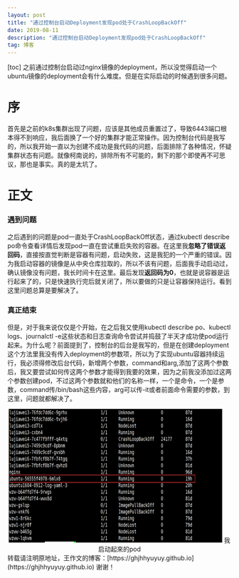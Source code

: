 ```yaml
---
layout: post
title: "通过控制台启动Deployment发现pod处于CrashLoopBackOff"
date: 2019-08-11 
description: "通过控制台启动Deployment发现pod处于CrashLoopBackOff"
tag: 博客 
---  
```

[toc]
之前通过控制台启动过nginx镜像的deployment，所以没觉得启动一个ubuntu镜像的deployment会有什么难度。但是在实际启动的时候遇到很多问题。
# 序
首先是之前的k8s集群出现了问题，应该是其他成员重置过了，导致6443端口根本得不到响应，我后面换了一个好的集群才能正常操作。因为控制台代码是我写的，所以我开始一直以为创建不成功是我代码的问题，后面排除了各种情况，怀疑集群状态有问题。就像柯南说的，排除所有不可能的，剩下的那个即使再不可思议，那也是事实。真的是太坑了。

# 正文
### 遇到问题
之后遇到的问题是pod一直处于CrashLoopBackOff状态，通过kubectl describe po命令查看详情后发现pod一直在尝试重启失败的容器。在这里我**忽略了错误返回码**，直接按直觉判断是容器有问题，启动失败，这是我犯的一个严重的错误。因为我启动容器的镜像是从中央仓库拉取的，所以不该有问题，后面我手动启动过，确认镜像没有问题，我长时间卡在这里。最后发现**返回码为0**，也就是说容器是运行起来了的，只是快速执行完后就关闭了，所以要做的只是让容器保持运行。看到这里问题总算是要解决了。
### 真正结束
但是，对于我来说仅仅是个开始，在之后我又使用kubectl describe po、kubectl logs、journalctl -e这些状态和日志查询命令尝试并捣鼓了半天才成功使pod运行起来。为什么呢？前面提到了，控制台的后台是我写的，但是在创建deployment这个方法里我没有传入deployment的参数项，所以为了实现ubuntu容器持续运行，我必须得修改后台代码，新增两个参数，command和arg,添加了这两个参数后，我又要尝试如何传这两个参数才能得到我要的效果，因为之前我没添加过这两个参数创建pod，不过这两个参数就和他们的名称一样，一个是命令，一个是参数，command传/bin/bash这些内容，arg可以传-it或者前面命令需要的参数，到这里，问题就都解决了。
<div align="center">
	<img src="/images/posts/wzw/page1/pod.png" height="300" width="480" />
	<span>我启动起來的pod</span>
</div> 
转载请注明原地址，王作文的博客：[https://ghjhhyuyuy.github.io](https://ghjhhyuyuy.github.io) 谢谢！